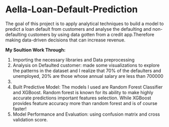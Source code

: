 # Aella-Loan-Default-Prediction

The goal of this project is to apply analytical techniques to build a model to predict a loan default from customers and analyse the defaulting and non-defaulting customers by using data gotten from a credit app.Therefore making data-driven decisions that can increase revenue.

**My Soultion Work Through:**
1. Importing the necessary libraries and Data preprocessing
2. Analysis on Defaulted customer: made some visualizations to explore the patterns in the dataset and I realize that 70% of the defaulters and unemployed, 20% are those whose annual salary are less than 700000
3. 
4. Built Predictive Model: The models I used are Random Forest Classifier and XGBoost. Random forest is known for its ability to make highly accurate predictions important features selection. While XGBoost provides feature accuracy more than random forest and is of course faster!
5. Model Performance and Evaluation: using confusion matrix and cross validation score.

